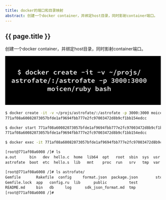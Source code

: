 ```yaml
---
title: docker的端口和目录映射
abstract: 创建一个docker container，并绑定host目录，同时影射container端口。
---
```


## {{ page.title }}

创建一个docker container，并绑定host目录，同时影射container端口。

![](https://raw.githubusercontent.com/liweinan/blogpicbackup/master/data/C62D6E65-A647-4A37-882A-E1773D81A805.png)

```bash
$ docker create -it -v ~/projs/astrofate/:/astrofate -p 3000:3000 moicen/ruby bash
771af08a60082073057bfde1af9694fbb777e2fc97003472d8b9cf1bb154edcc
```

```bash
$ docker start 771af08a60082073057bfde1af9694fbb777e2fc97003472d8b9cf1bb154edcc
771af08a60082073057bfde1af9694fbb777e2fc97003472d8b9cf1bb154edcc
```

```bash
$ docker exec -it 771af08a60082073057bfde1af9694fbb777e2fc97003472d8b9cf1bb154edcc  bash
```

```bash
[root@771af08a6008 /]# ls
a.out	   bin	 dev  hello.c  home  lib64  opt   root	sbin  sys  usr
astrofate  boot  etc  hello.s  lib   mnt    proc  run	srv   tmp  var
```

```bash
[root@771af08a6008 /]# ls astrofate/
Gemfile       Rakefile	config	   format.json	package.json	    storage  vendor
Gemfile.lock  app	config.ru  lib		public		    test
README.md     bin	db	   log		sdk_json_format.md  tmp
[root@771af08a6008 /]#
```



